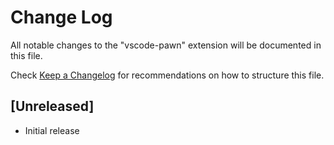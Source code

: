 # Change Log
All notable changes to the "vscode-pawn" extension will be documented in this file.

Check [Keep a Changelog](http://keepachangelog.com/) for recommendations on how to structure this file.

## [Unreleased]
- Initial release